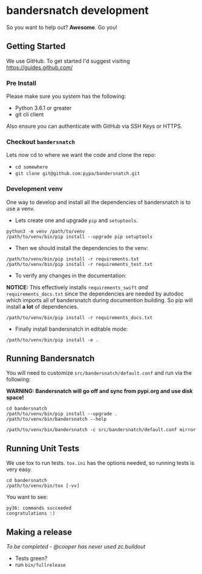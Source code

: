 # bandersnatch development

So you want to help out? **Awesome**. Go you!

## Getting Started

We use GitHub. To get started I'd suggest visiting https://guides.github.com/

### Pre Install

Please make sure you system has the following:

- Python 3.6.1 or greater
- git cli client

Also ensure you can authenticate with GitHub via SSH Keys or HTTPS.

### Checkout `bandersnatch`

Lets now cd to where we want the code and clone the repo:

- `cd somewhere`
- `git clone git@github.com:pypa/bandersnatch.git`

### Development venv

One way to develop and install all the dependencies of bandersnatch is to use a venv.

- Lets create one and upgrade `pip` and `setuptools`.

```
python3 -m venv /path/to/venv
/path/to/venv/bin/pip install --upgrade pip setuptools
```

- Then we should install the dependencies to the venv:

```
/path/to/venv/bin/pip install -r requirements.txt
/path/to/venv/bin/pip install -r requirements_test.txt
```

- To verify any changes in the documentation:

**NOTICE:** This effectively installs `requirements_swift` *and* `requirements_docs.txt`
since the dependencies are needed by autodoc which imports all of bandersnatch during
documention building. So pip will install **a lot** of dependencies.

```
/path/to/venv/bin/pip install -r requirements_docs.txt
```

- Finally install bandersnatch in editable mode:

```
/path/to/venv/bin/pip install -e .
```

## Running Bandersnatch

You will need to customize `src/bandersnatch/default.conf` and run via the following:

**WARNING: Bandersnatch will go off and sync from pypi.org and use disk space!**

```
cd bandersnatch
/path/to/venv/bin/pip install --upgrade .
/path/to/venv/bin/bandersnatch --help

/path/to/venv/bin/bandersnatch -c src/bandersnatch/default.conf mirror
```

## Running Unit Tests

We use tox to run tests. `tox.ini` has the options needed, so running tests is very easy.

```
cd bandersnatch
/path/to/venv/bin/tox [-vv]
```

You want to see:
```
py36: commands succeeded
congratulations :)
```


## Making a release

*To be completed - @cooper has never used zc.buildout*

* Tests green?
* run `bin/fullrelease`
